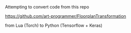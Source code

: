 Attempting to convert code from this repo

https://github.com/art-programmer/FloorplanTransformation

from Lua (Torch) to Python (Tensorflow + Keras)
